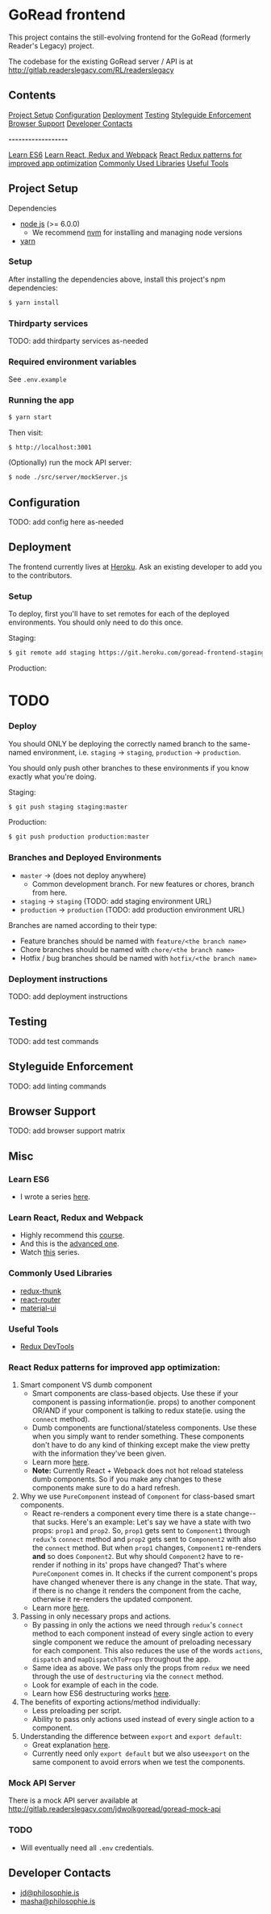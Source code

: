 # GoRead frontend

This project contains the still-evolving frontend for the GoRead (formerly Reader's Legacy) project.

The codebase for the existing GoRead server / API is at http://gitlab.readerslegacy.com/RL/readerslegacy

## Contents

[Project Setup](#project-setup)
[Configuration](#configuration)
[Deployment](#deployment)
[Testing](#testing)
[Styleguide Enforcement](#styleguide-enforcement)
[Browser Support](#browser-support)
[Developer Contacts](#developer-contacts)

**------------------**

[Learn ES6](#learn-es6)
[Learn React, Redux and Webpack](#learn-react-redux-and-webpack)
[React Redux patterns for improved app optimization](#react-redux-patterns-for-improved-app-optimization)
[Commonly Used Libraries](#commonly-used-libraries)
[Useful Tools](#useful-tools)

## Project Setup

Dependencies
* [node js](http://example.co://nodejs.org/en/) (>= 6.0.0)
  * We recommend [nvm](https://github.com/creationix/nvm) for installing and managing node versions
* [yarn](https://github.com/yarnpkg/yarn)

### Setup

After installing the dependencies above, install this project's npm dependencies:

```sh
$ yarn install
```

### Thirdparty services

TODO: add thirdparty services as-needed

### Required environment variables

See `.env.example`

### Running the app

```sh
$ yarn start
```

Then visit:
```sh
$ http://localhost:3001
```

(Optionally) run the mock API server:

```sh
$ node ./src/server/mockServer.js
```

## Configuration

TODO: add config here as-needed

## Deployment

The frontend currently lives at [Heroku](www.heroku.com). Ask an existing developer to add you to the contributors.

### Setup
To deploy, first you'll have to set remotes for each of the deployed environments. You should only need to do this once.

Staging:

```sh
$ git remote add staging https://git.heroku.com/goread-frontend-staging.git
```

Production:
# TODO

### Deploy

You should ONLY be deploying the correctly named branch to the same-named environment, i.e. `staging` -> `staging`, `production` -> `production`.

You should only push other branches to these environments if you know exactly what you're doing.

Staging:

```sh
$ git push staging staging:master
```

Production:

```sh
$ git push production production:master
```

### Branches and Deployed Environments

* `master` -> (does not deploy anywhere)
  * Common development branch. For new features or chores, branch from here.
* `staging` -> `staging` (TODO: add staging environment URL)
* `production` -> `production` (TODO: add production environment URL)

Branches are named according to their type:
  * Feature branches should be named with `feature/<the branch name>`
  * Chore branches should be named with `chore/<the branch name>`
  * Hotfix / bug branches should be named with `hotfix/<the branch name>`

### Deployment instructions

TODO: add deployment instructions

## Testing

TODO: add test commands

## Styleguide Enforcement

TODO: add linting commands

## Browser Support

TODO: add browser support matrix

## Misc

### Learn ES6
   * I wrote a series [here](https://medium.freecodecamp.com/learn-es6-the-dope-way-i-const-let-var-ae828580472b#.y5utyen8k).

### Learn React, Redux and Webpack
   * Highly recommend this [course](https://www.udemy.com/react-redux/).
   * And this is the [advanced one](https://www.udemy.com/react-redux-tutorial/).
   * Watch [this](https://www.youtube.com/playlist?list=PLQDnxXqV213JJFtDaG0aE9vqvp6Wm7nBg) series.

### Commonly Used Libraries
   * [redux-thunk](https://github.com/gaearon/redux-thunk)
   * [react-router](https://github.com/ReactTraining/react-router)
   * [material-ui](http://www.material-ui.com/#/)

### Useful Tools
   * [Redux DevTools](https://chrome.google.com/webstore/detail/redux-devtools/lmhkpmbekcpmknklioeibfkpmmfibljd?hl=en)

### React Redux patterns for improved app optimization:
1. Smart component VS dumb component
    * Smart components are class-based objects. Use these if your component is passing information(ie. props) to another component OR/AND if your component is talking to redux state(ie. using the `connect` method).
   * Dumb components are functional/stateless components. Use these when you simply want to render something. These components don't have to do any kind of thinking except make the view pretty with the information they've been given.
   * Learn more [here](https://medium.com/@housecor/react-stateless-functional-components-nine-wins-you-might-have-overlooked-997b0d933dbc#.dbs2ejuiq).
   * **Note:** Currently React + Webpack does not hot reload stateless dumb components. So if you make any changes to these components make sure to do a hard refresh.
2. Why we use `PureComponent` instead of `Component` for class-based smart components.
   * React re-renders a component every time there is a state change--that sucks. Here's an example: Let's say we have a state with two props: `prop1` and `prop2`. So, `prop1` gets sent to `Component1` through `redux`'s `connect` method and `prop2` gets sent to `Component2` with also the `connect` method. But when `prop1` changes, `Component1` re-renders **and** so does `Component2`. But why should `Component2` have to re-render if nothing in its' props have changed? That's where `PureComponent` comes in. It checks if the current component's props have changed whenever there is any change in the state. That way, if there is no change it renders the component from the cache, otherwise it re-renders the updated component.
   * Learn more [here](https://facebook.github.io/react/docs/react-api.html#react.purecomponent).
3. Passing in only necessary props and actions.
   * By passing in only the actions we need through `redux`'s `connect` method to each component instead of every single action to every single component we reduce the amount of preloading necessary for each component. This also reduces the use of the words `actions`, `dispatch` and `mapDispatchToProps` throughout the app.
   * Same idea as above. We pass only the props from `redux` we need through the use of `destructuring` via the `connect` method.
   * Look for example of each in the code.
   * Learn how ES6 destructuring works [here](https://medium.freecodecamp.com/learn-es6-the-dope-way-part-iv-default-parameters-destructuring-assignment-a-new-es6-method-44393190b8c9#.f5hnmyay5).
4. The benefits of exporting actions/method individually:
   * Less preloading per script.
   * Ability to pass only actions used instead of every single action to a component.
5. Understanding the difference between `export` and `export default`:
   * Great explanation [here](http://stackoverflow.com/questions/31852933/why-es6-react-component-works-only-with-export-default).
   * Currently need only `export default` but we also use`export` on the same component to avoid errors when we test the components.

### Mock API Server

There is a mock API server available at http://gitlab.readerslegacy.com/jdwolkgoread/goread-mock-api

### TODO

* Will eventually need all `.env` credentials.

## Developer Contacts
* jd@philosophie.is
* masha@philosophie.is
